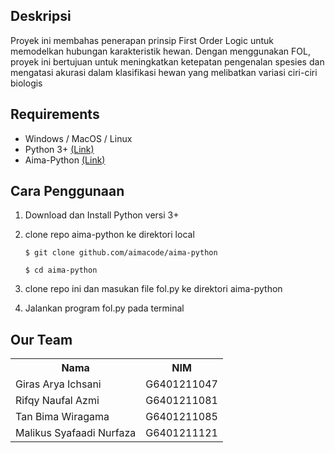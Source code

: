 ## Deskripsi
Proyek ini membahas penerapan prinsip First Order Logic untuk memodelkan hubungan karakteristik hewan. Dengan menggunakan FOL, proyek ini bertujuan untuk meningkatkan ketepatan pengenalan spesies dan mengatasi akurasi dalam klasifikasi hewan yang melibatkan variasi ciri-ciri biologis

## Requirements
- Windows /  MacOS / Linux
- Python 3+ [(Link)](https://www.python.org/downloads/)
- Aima-Python [(Link)](https://github.com/aimacode/aima-python)

## Cara Penggunaan
1. Download dan Install Python versi 3+
2. clone repo aima-python ke direktori local
   
   `$ git clone github.com/aimacode/aima-python`
   
   `$ cd aima-python`
4. clone repo ini dan masukan file fol.py ke direktori aima-python
5. Jalankan program fol.py pada terminal

## Our Team

<table>
  <tr>
    <th><strong>Nama</strong></th>
    <th><strong>NIM</strong></th>
  </tr>
  <tr>
    <td>Giras Arya Ichsani</td>
    <td>G6401211047</td>
  </tr> 
   <tr>
    <td>Rifqy Naufal Azmi</td>
    <td>G6401211081</td>
  </tr>
  <tr>
    <td>Tan Bima Wiragama</td>
    <td>G6401211085</td>
  </tr>
  <tr>
    <td>Malikus Syafaadi Nurfaza</td>
    <td>G6401211121</td>
  </tr>
</table>
